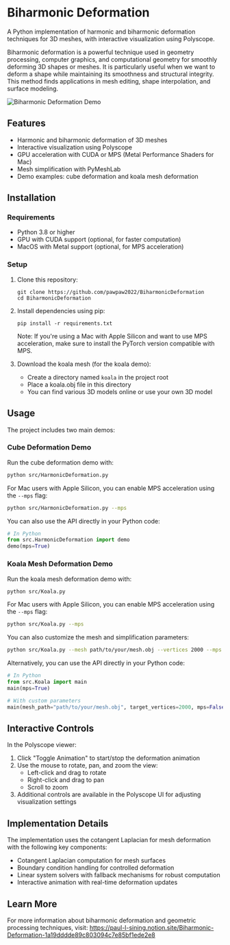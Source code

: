 # Biharmonic Deformation

A Python implementation of harmonic and biharmonic deformation techniques for 3D meshes, with interactive visualization using Polyscope.

Biharmonic deformation is a powerful technique used in geometry processing, computer graphics, and computational geometry for smoothly deforming 3D shapes or meshes. It is particularly useful when we want to deform a shape while maintaining its smoothness and structural integrity. This method finds applications in mesh editing, shape interpolation, and surface modeling.

![Biharmonic Deformation Demo](image.png)


## Features

- Harmonic and biharmonic deformation of 3D meshes
- Interactive visualization using Polyscope
- GPU acceleration with CUDA or MPS (Metal Performance Shaders for Mac)
- Mesh simplification with PyMeshLab
- Demo examples: cube deformation and koala mesh deformation

## Installation

### Requirements

- Python 3.8 or higher
- GPU with CUDA support (optional, for faster computation)
- MacOS with Metal support (optional, for MPS acceleration)

### Setup

1. Clone this repository:
   ```
   git clone https://github.com/pawpaw2022/BiharmonicDeformation
   cd BiharmonicDeformation
   ```

2. Install dependencies using pip:
   ```
   pip install -r requirements.txt
   ```

   Note: If you're using a Mac with Apple Silicon and want to use MPS acceleration, make sure to install the PyTorch version compatible with MPS.

3. Download the koala mesh (for the koala demo):
   - Create a directory named `koala` in the project root
   - Place a koala.obj file in this directory
   - You can find various 3D models online or use your own 3D model

## Usage

The project includes two main demos:

### Cube Deformation Demo

Run the cube deformation demo with:

```bash
python src/HarmonicDeformation.py
```

For Mac users with Apple Silicon, you can enable MPS acceleration using the `--mps` flag:

```bash
python src/HarmonicDeformation.py --mps
```

You can also use the API directly in your Python code:

```python
# In Python
from src.HarmonicDeformation import demo
demo(mps=True)
```

### Koala Mesh Deformation Demo

Run the koala mesh deformation demo with:

```bash
python src/Koala.py
```

For Mac users with Apple Silicon, you can enable MPS acceleration using the `--mps` flag:

```bash
python src/Koala.py --mps
```

You can also customize the mesh and simplification parameters:

```bash
python src/Koala.py --mesh path/to/your/mesh.obj --vertices 2000 --mps
```

Alternatively, you can use the API directly in your Python code:

```python
# In Python
from src.Koala import main
main(mps=True)

# With custom parameters
main(mesh_path="path/to/your/mesh.obj", target_vertices=2000, mps=False)
```

## Interactive Controls

In the Polyscope viewer:

1. Click "Toggle Animation" to start/stop the deformation animation
2. Use the mouse to rotate, pan, and zoom the view:
   - Left-click and drag to rotate
   - Right-click and drag to pan
   - Scroll to zoom
3. Additional controls are available in the Polyscope UI for adjusting visualization settings

## Implementation Details

The implementation uses the cotangent Laplacian for mesh deformation with the following key components:

- Cotangent Laplacian computation for mesh surfaces
- Boundary condition handling for controlled deformation
- Linear system solvers with fallback mechanisms for robust computation
- Interactive animation with real-time deformation updates

## Learn More

For more information about biharmonic deformation and geometric processing techniques, visit:
https://paul-l-sining.notion.site/Biharmonic-Deformation-1a19dddde89c803094c7e85bf1ede2e8


